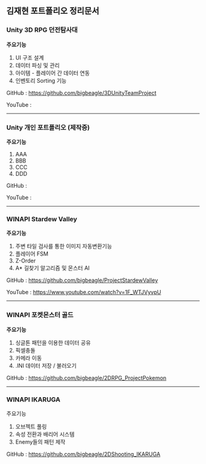 김재현 포트폴리오 정리문서
------------
### Unity 3D RPG 던전탐사대
**주요기능**
1. UI 구조 설계
2. 데이터 파싱 및 관리
3. 아이템 - 플레이어 간 데이터 연동
4. 인벤토리 Sorting 기능

GitHub : https://github.com/bigbeagle/3DUnityTeamProject

YouTube : 

------------
### Unity 개인 포트폴리오 (제작중)
**주요기능**
1. AAA
2. BBB
3. CCC
4. DDD

GitHub : 

YouTube : 

------------
### WINAPI Stardew Valley
**주요기능**
1. 주변 타일 검사를 통한 이미지 자동변환기능
2. 플레이어 FSM
3. Z-Order
4. A* 길찾기 알고리즘 및 몬스터 AI

GitHub : https://github.com/bigbeagle/ProjectStardewValley

YouTube : https://www.youtube.com/watch?v=1F_WTJVyvpU

------------

### WINAPI  포켓몬스터 골드
**주요기능**
1. 싱글톤 패턴을 이용한 데이터 공유
2. 픽셀충돌
3. 카메라 이동
4. .INI 데이터 저장 / 불러오기

GitHub : https://github.com/bigbeagle/2DRPG_ProjectPokemon

------------

### WINAPI  IKARUGA
주요기능
1. 오브젝트 풀링
2. 속성 전환과 배리어 시스템
3. Enemy들의 패턴 제작

GitHub : https://github.com/bigbeagle/2DShooting_IKARUGA

